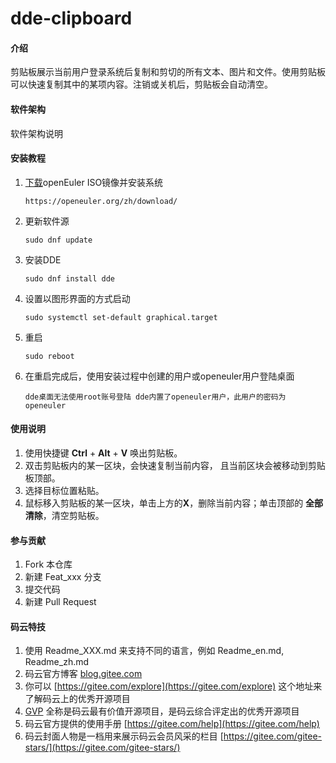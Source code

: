 # dde-clipboard

#### 介绍
剪贴板展示当前用户登录系统后复制和剪切的所有文本、图片和文件。使用剪贴板可以快速复制其中的某项内容。注销或关机后，剪贴板会自动清空。

#### 软件架构
软件架构说明


#### 安装教程

1. [下载](https://openeuler.org/zh/download/)openEuler ISO镜像并安装系统

   ```
   https://openeuler.org/zh/download/
   ```

2. 更新软件源

   ```
   sudo dnf update
   ```

3. 安装DDE

   ```
   sudo dnf install dde
   ```

4. 设置以图形界面的方式启动

   ```
   sudo systemctl set-default graphical.target
   ```

5. 重启

   ```
   sudo reboot
   ```

6. 在重启完成后，使用安装过程中创建的用户或openeuler用户登陆桌面

   ```
   dde桌面无法使用root账号登陆 dde内置了openeuler用户，此用户的密码为openeuler
   ```

#### 使用说明

1. 使用快捷键 **Ctrl** + **Alt** + **V** 唤出剪贴板。
2. 双击剪贴板内的某一区块，会快速复制当前内容， 且当前区块会被移动到剪贴板顶部。
3. 选择目标位置粘贴。
4. 鼠标移入剪贴板的某一区块，单击上方的**X**，删除当前内容；单击顶部的 **全部清除**，清空剪贴板。



#### 参与贡献

1.  Fork 本仓库
2.  新建 Feat_xxx 分支
3.  提交代码
4.  新建 Pull Request


#### 码云特技

1.  使用 Readme\_XXX.md 来支持不同的语言，例如 Readme\_en.md, Readme\_zh.md
2.  码云官方博客 [blog.gitee.com](https://blog.gitee.com)
3.  你可以 [https://gitee.com/explore](https://gitee.com/explore) 这个地址来了解码云上的优秀开源项目
4.  [GVP](https://gitee.com/gvp) 全称是码云最有价值开源项目，是码云综合评定出的优秀开源项目
5.  码云官方提供的使用手册 [https://gitee.com/help](https://gitee.com/help)
6.  码云封面人物是一档用来展示码云会员风采的栏目 [https://gitee.com/gitee-stars/](https://gitee.com/gitee-stars/)
